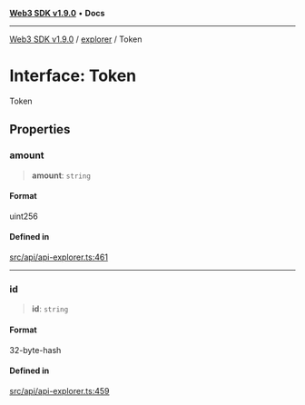 [**Web3 SDK v1.9.0**](../../../README.md) • **Docs**

***

[Web3 SDK v1.9.0](../../../globals.md) / [explorer](../README.md) / Token

# Interface: Token

Token

## Properties

### amount

> **amount**: `string`

#### Format

uint256

#### Defined in

[src/api/api-explorer.ts:461](https://github.com/Mystic-Nayy/alephium-web3/blob/c1afd789a197ce5fe21f08c2965942090157c33d/packages/web3/src/api/api-explorer.ts#L461)

***

### id

> **id**: `string`

#### Format

32-byte-hash

#### Defined in

[src/api/api-explorer.ts:459](https://github.com/Mystic-Nayy/alephium-web3/blob/c1afd789a197ce5fe21f08c2965942090157c33d/packages/web3/src/api/api-explorer.ts#L459)
